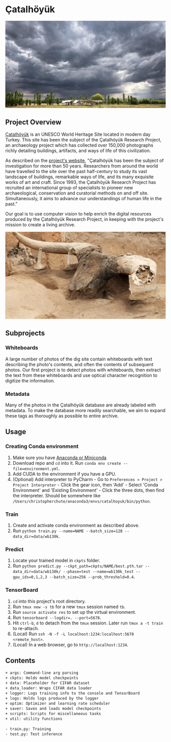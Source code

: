 # Çatalhöyük

![West Mound at Çatalhöyük](/img/west-mound.jpg?raw=true "West Mound at Çatalhöyük")

## Project Overview

[Çatalhöyük](https://en.wikipedia.org/wiki/%C3%87atalh%C3%B6y%C3%BCk) is an
UNESCO World Heritage Site located in modern day Turkey. This site has been
the subject of the Çatalhöyük Research Project, an archaeology project which has
collected over 150,000 photographs richly detailing buildings, artifacts,
and ways of life of this civilization.

As described on the [project's website](http://www.catalhoyuk.com/project), "Çatalhöyük has been the subject of investigation for more than 50 years. Researchers from around the world have travelled to the site over the past half-century to study its vast landscape of buildings, remarkable ways of life, and its many exquisite works of art and craft. Since 1993, the Çatalhöyük Research Project has recruited an international group of specialists to pioneer new archaeological, conservation and curatorial methods on and off site. Simultaneously, it aims to advance our understandings of human life in the past."

Our goal is to use computer vision to help enrich the digital resources
produced by the Çatalhöyük Research Project, in keeping with the project's
mission to create a living archive.

![Bull's Head](/img/bulls-head.jpg?raw=true "Bull's Head Uncovered at Çatalhöyük")

## Subprojects

### Whiteboards
A large number of photos of the dig site contain whiteboards with text describing
the photo's contents, and often the contents of subsequent photos. Our first project
is to detect photos with whiteboards, then extract the text from these
whiteboards and use optical character recognition to digitize the information.

### Metadata
Many of the photos in the Çatalhöyük database are already labeled with metadata.
To make the database more readily searchable, we aim to expand these tags as
thoroughly as possible to entire archive.

## Usage

### Creating Conda environment
  1. Make sure you have [Anaconda or Miniconda](https://conda.io/docs/download.html)
  2. Download repo and `cd` into it. Run `conda env create --file=environment.yml`.
  3. Add CUDA to the environment if you have a GPU.
  4. (Optional) Add interpreter to PyCharm
    - Go to `Preferences > Project > Project Interpreter`
    - Click the gear icon, then 'Add'
    - Select 'Conda Environment' and 'Existing Environment'
    - Click the three dots, then find the interpreter. Should be somewhere like
    `/Users/christopherchute/anaconda3/envs/catalhoyuk/bin/python`.

### Train
  1. Create and activate conda environment as described above.
  2. Run `python train.py --name=NAME --batch_size=128 --data_dir=data/wb130k`.

### Predict
  1. Locate your trained model in `ckpts` folder.
  2. Run `python predict.py --ckpt_path=ckpts/NAME/best.pth.tar --data_dir=data/wb130k/ --phase=test --name=wb130k_test --gpu_ids=0,1,2,3 --batch_size=256 --prob_threshold=0.4`.

### TensorBoard
  1. `cd` into this project's root directory.
  2. Run `tmux new -s tb` for  a new `tmux` session named `tb`.
  3. Run `source activate res` to set up the virtual environment.
  4. Run `tensorboard --logdir=. --port=5678`.
  5. Hit `ctrl-b`, `d` to detach from the `tmux` session. Later run `tmux a -t train` to re-attach.
  6. (Local) Run `ssh -N -f -L localhost:1234:localhost:5678 <remote_host>`.
  7. (Local) In a web browser, go to `http://localhost:1234`.

## Contents

```text
+ args: Command-line arg parsing
+ ckpts: Holds model checkpoints
+ data: Placeholder for CIFAR dataset
+ data_loader: Wraps CIFAR data loader
+ logger: Logs training info to the console and TensorBoard
+ logs: Holds logs produced by the logger
+ optim: Optimizer and learning rate scheduler
+ saver: Saves and loads model checkpoints
+ scripts: Scripts for miscellaneous tasks
+ util: utility functions

- train.py: Training
- test.py: Test inference
```
